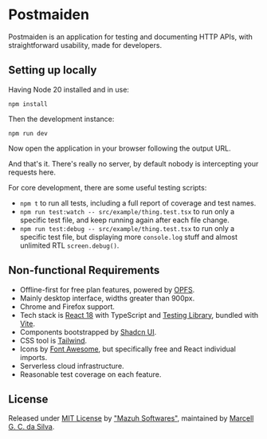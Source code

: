 # Postmaiden

Postmaiden is an application for testing and documenting HTTP APIs,
with straightforward usability, made for developers.

## Setting up locally

Having Node 20 installed and in use:

```
npm install
```

Then the development instance:

```
npm run dev
```

Now open the application in your browser following the output URL.

And that's it. There's really no server, by default nobody is intercepting your requests here.

For core development, there are some useful testing scripts:

- `npm t` to run all tests, including a full report of coverage and test names.
- `npm run test:watch -- src/example/thing.test.tsx` to run only a specific test file,
  and keep running again after each file change.
- `npm run test:debug -- src/example/thing.test.tsx` to run only a specific test file,
  but displaying more `console.log` stuff and almost unlimited RTL `screen.debug()`.

## Non-functional Requirements

- Offline-first for free plan features,
  powered by [OPFS](https://developer.mozilla.org/en-US/docs/Web/API/File_System_API/Origin_private_file_system).
- Mainly desktop interface, widths greater than 900px.
- Chrome and Firefox support.
- Tech stack is [React 18](https://react.dev/reference/react)
  with TypeScript and [Testing Library](https://testing-library.com/docs/react-testing-library/cheatsheet),
  bundled with [Vite](https://vitejs.dev/guide/why.html).
- Components bootstrapped by [Shadcn UI](https://ui.shadcn.com/docs).
- CSS tool is [Tailwind](https://tailwindcss.com/docs/).
- Icons by [Font Awesome](https://fontawesome.com/search?o=r&m=free),
  but specifically free and React individual imports.
- Serverless cloud infrastructure.
- Reasonable test coverage on each feature.

## License

Released under [MIT License](https://github.com/MazuhSoftwares/postmaiden/blob/main/LICENSE)
by ["Mazuh Softwares"](https://mazuhsoftwares.com),
maintained by [Marcell G. C. da Silva](https://github.com/mazuh).
